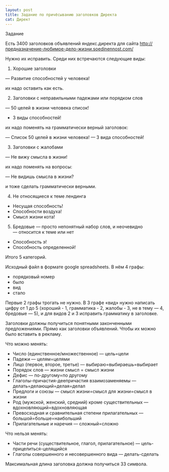 ```yaml
---
layout: post
title: Задание по причёсыванию заголовков Директа
cat: Директ
---
```


Задание

Есть 3400 заголовков объявлений яндекс.директа для сайта http://предназначение-любимое-дело-жизни.soedinennost.com/

Нужно их исправить. Среди них встречаются следующие виды:

1) Хорошие заголовки

— Развитие способностей у человека!

их надо оставить как есть.

2) Заголовки с неправильными падежами или порядком слов

— 50 целей в жизни человека список!
- 3 виды способностей!

их надо поменять на грамматически верный заголовок:

— Список 50 целей в жизни человека!
— 3 вида способностей!

3) Заголовки с жалобами

— Не вижу смысла в жизни!

их надо поменять на вопросы:

— Не видишь смысла в жизни?

и тоже сделать грамматически верными.

4) Не относящиеся к теме лендинга

- Несущая способность!
- Способности воздуха!
- Смысл жизни кота!

5) Бредовые — просто непонятный набор слов, и неочевидно — относится к теме или нет

- Способность э!
- Способность определенной!

Итого 5 категорий.

Исходный файл в формате google spreadsheets. В нём 4 графы:

- порядковый номер
- было
- вид
- стало

Первые 2 графы трогать не нужно. В 3 графе «вид» нужно написать цифру от 1 до 5 (хороший - 1, грамматика - 2, жалобы - 3, не в тему — 4, бредовые — 5), и для видов 2 и 3 исправить грамматику в заголовке.

Заголовки должны получиться понятными законченными предложениями. Прямо как заголовки объявлений. Чтобы их можно было вставить в рекламу.

Что можно менять:

- Число (единственное/множественное) — цель=цели
- Падежи — целям=целями
- Лицо (первое, второе, третье) — выбираю=выбираешь=выбирает
- Порядок слов — жизни смысл = смысл жизни
- Дефис — по-другому=по другому
- Глаголы-причастия-деепричастия взаимозаменяемы — делать=делающий=делая=делал
- Предлоги и союзы — смысл жизни=смысл для жизни=смысл в жизни
- Род (мужской, женский, средний) кроме существительных — вдохновляющий=вдохновляющая
- Превосходная и сравнительная степени прилагательных — большой=больше=наибольший
- Прилагательные и наречия — сложный=сложно

Что нельзя менять:

- Части речи (существительное, глагол, прилагательное) — цель-прицелиться-целящийся
- Глаголы совершенного и несовершенного вида — делать-сделать

Максимальная длина заголовка должна получиться 33 символа.

